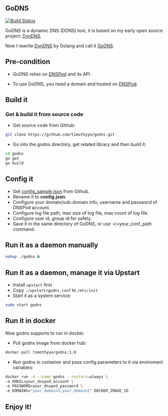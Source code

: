 ## GoDNS

[![Build Status](https://travis-ci.org/TimothyYe/godns.svg?branch=master)](https://travis-ci.org/TimothyYe/godns)

GoDNS is a dynamic DNS (DDNS) tool, it is based on my early open source project: [DynDNS](https://github.com/TimothyYe/DynDNS). 

Now I rewrite [DynDNS](https://github.com/TimothyYe/DynDNS) by Golang and call it [GoDNS](https://github.com/TimothyYe/godns).

## Pre-condition

* GoDNS relies on [DNSPod](http://dnspod.cn) and its API. 

* To use GoDNS, you need a domain and hosted on [DNSPod](http://dnspod.cn).

## Build it

### Get & build it from source code

* Get source code from Github:

```bash
git clone https://github.com/timothyye/godns.git
```
* Go into the godns directory, get related library and then build it:

```bash
cd godns
go get
go build
```

## Config it

* Get [config_sample.json](https://github.com/timothyye/godns/blob/master/config_sample.json) from Github.
* Rename it to **config.json**.
* Configure your domain/sub-domain info, username and password of DNSPod account.
* Configure log file path, max size of log file, max count of log file.
* Configure user id, group id for safety.
* Save it in the same directory of GoDNS, or use -c=your_conf_path command.

## Run it as a daemon manually

```bash
nohup ./godns &
```

## Run it as a daemon, manage it via Upstart

* Install `upstart` first
* Copy `./upstart/godns.conf` to `/etc/init`
* Start it as a system service:

```bash
sudo start godns
```

## Run it in docker

Now godns supports to run in docker.

* Pull godns image from docker hub:
```bash
docker pull timothyye/godns:1.0
```

* Run godns in container and pass config parameters to it via enviroment variables:

```bash
docker run -d --name godns --restart=always \
-e EMAIL=your_dnspod_account \
-e PASSWORD=your_dnspod_password \
-e DOMAINS="your_domain1,your_domain2" DOCKER_IMAGE_ID                                                                                              
```



## Enjoy it!
